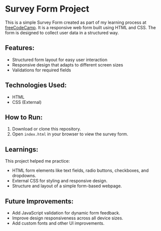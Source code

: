 # Survey Form Project

This is a simple Survey Form created as part of my learning process at [freeCodeCamp](https://www.freecodecamp.org/). It is a responsive web form built using HTML and CSS. The form is designed to collect user data in a structured way.

## Features:
- Structured form layout for easy user interaction
- Responsive design that adapts to different screen sizes
- Validations for required fields

## Technologies Used:
- HTML
- CSS (External)

## How to Run:
1. Download or clone this repository.
2. Open `index.html` in your browser to view the survey form.

## Learnings:
This project helped me practice:
- HTML form elements like text fields, radio buttons, checkboxes, and dropdowns.
- External CSS for styling and responsive design.
- Structure and layout of a simple form-based webpage.

## Future Improvements:
- Add JavaScript validation for dynamic form feedback.
- Improve design responsiveness across all device sizes.
- Add custom fonts and other UI improvements.



